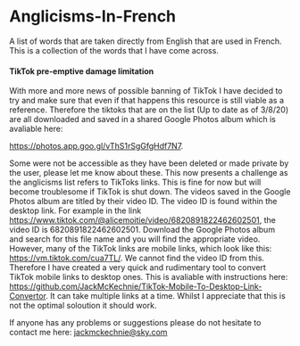 # Anglicisms-In-French
A list of words that are taken directly from English that are used in French. This is a collection of the words that I have come across. 




####  TikTok pre-emptive damage limitation

With more and more news of possible banning of TikTok I have decided to try and make sure that even if that happens this resource is still viable as a reference. Therefore the tiktoks that are on the list (Up to date as of 3/8/20) are all downloaded and saved in a shared Google Photos album which is avaliable here:

https://photos.app.goo.gl/vThS1rSgGfgHdf7N7. 

Some were not be accessible as they have been deleted or made private by the user, please let me know about these. This now presents a challenge as the anglicisms list refers to TikToks links. This is fine for now but will become troublesome if TikTok is shut down. The videos saved in the Google Photos album are titled by their video ID. The video ID is found within the desktop link. For example in the link 	https://www.tiktok.com/@alicemoitie/video/6820891822462602501, the video ID is 6820891822462602501. Download the Google Photos album and search for this file name and you will find the appropriate video. However, many of the TikTok links are mobile links, which look like this: https://vm.tiktok.com/cua7TL/. We cannot find the video ID from this. Therefore I have created a very quick and rudimentary tool to convert TikTok mobile links to desktop ones. This is avaliable with instructions here: https://github.com/JackMcKechnie/TikTok-Mobile-To-Desktop-Link-Convertor. It can take multiple links at a time. Whilst I appreciate that this is not the optimal soloution it should work. 

If anyone has any problems or suggestions please do not hesitate to contact me here: jackmckechnie@sky.com
